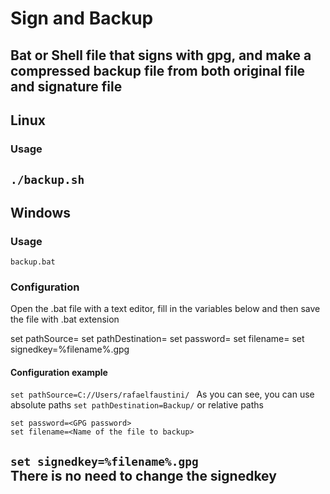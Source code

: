 # Sign and Backup
Bat or Shell file that signs with gpg, and make a compressed backup file from both original file and signature file
--
## Linux

### Usage

```./backup.sh``` 
--
## Windows

### Usage

```backup.bat``` 

### Configuration
Open the .bat file with a text editor, fill in the variables below and then save the file with .bat extension

set pathSource=<Path from the file to backup>
set pathDestination=<Backup destination path>
set password=<GPG password>
set filename=<Name of the file to backup>
set signedkey=%filename%.gpg

#### Configuration example
```set pathSource=C://Users/rafaelfaustini/ ```
As you can see, you can use absolute paths
```set pathDestination=Backup/```
or relative paths
```
set password=<GPG password>
set filename=<Name of the file to backup>
```
```set signedkey=%filename%.gpg```<br>
There is no need to change the signedkey
--
